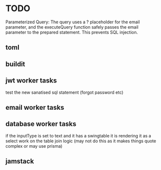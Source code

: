 # TODO

Parameterized Query: The query uses a ? placeholder for the email parameter, and the executeQuery function safely passes the email parameter to the prepared statement. This prevents SQL injection.


## toml

## buildit

## jwt worker tasks
test the new sanatised sql statement (forgot password etc)


## email worker tasks

## database worker tasks

if the inputType is set to text and it has a swingtable it is rendering it as a select
work on the table join logic (may not do this as it makes things quote complex or may use prisma)

## jamstack
